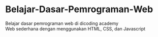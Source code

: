 # Belajar-Dasar-Pemrograman-Web
Belajar dasar pemrograman web di dicoding academy
<br>
Web sederhana dengan menggunakan HTML, CSS, dan Javascript
